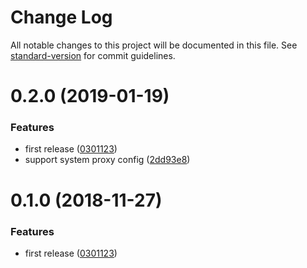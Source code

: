 # Change Log

All notable changes to this project will be documented in this file. See [standard-version](https://github.com/conventional-changelog/standard-version) for commit guidelines.

<a name="0.2.0"></a>
# 0.2.0 (2019-01-19)


### Features

* first release ([0301123](https://github.com/AngusFu/easy-host/commit/0301123))
* support system proxy config ([2dd93e8](https://github.com/AngusFu/easy-host/commit/2dd93e8))



<a name="0.1.0"></a>
# 0.1.0 (2018-11-27)


### Features

* first release ([0301123](https://github.com/AngusFu/easy-serve/commit/0301123))
